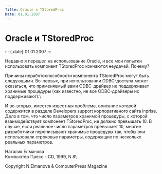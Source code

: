 ```yaml
---
Title: Oracle и TStoredProc
Date: 01.01.2007
---
```



Oracle и TStoredProc
====================

::: {.date}
01.01.2007
:::

Недавно я перешел на использование Oracle, и все мои попытки
использовать компонент TStoredProc кончаются неудачей. Почему?

Причины неработоспособности компонента TStoredProc могут быть
следующими. Во-первых, при использовании ODBC-доступа может оказаться,
что применяемый вами ODBC-драйвер не поддерживает хранимые процедуры
(как известно, не все ODBC-драйверы их поддерживают).\

И во-вторых, имеется известная проблема, описание которой содержится в
разделе Developers support корпоративного сайта Inprise. Дело в том, что
число параметров хранимой процедуры, с которой взаимодействует компонент
TStoredProc, не должно превышать 10. В случае, если реальное число
параметров превышает 10, многие разработчики переписывают хранимые
процедуры так, чтобы они использовали строковые параметры, содержащие по
несколько реальных параметров.

Наталия Елманова\
Компьютер Пресс - CD, 1999, N 8\

Copyright N.Elmanova & ComputerPress Magazine
